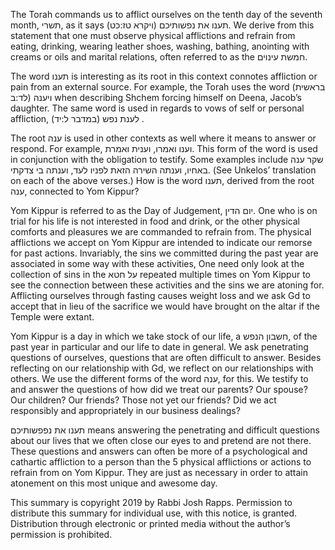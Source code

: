 The Torah commands us to afflict ourselves on the tenth day of the seventh month, תשרי, as it says (ויקרא טז:כט) תענו את נפשותיכם. We derive from this statement that one must observe physical afflictions and refrain from eating, drinking, wearing leather shoes, washing, bathing, anointing with creams or oils and marital relations, often referred to as the חמשת עינוים. 

The word תענו is interesting as its root in this context connotes affliction or pain from an external source. For example, the Torah uses the word (בראשית לד:ב)  ויענה when describing Shchem forcing himself on Deena, Jacob’s daughter. The same word is used in regards to vows of self or personal affliction, לענת נפש (במדבר ל:יד) .

The root ענה is used in other contexts as well where it means to answer or respond. For example,  וענו ואמרו, וענית ואמרת. This form of the word is used in conjunction with the obligation to testify. Some examples include שקר ענה באחיו, וענתה השירה הזאת לפניו לעד,  וענתה בי צדקתי. (See Unkelos’ translation on each of the above verses.) How is the word תענו, derived from the root ענה, connected to Yom Kippur?

Yom Kippur is referred to as the Day of Judgement, יום הדין. One who is on trial for his life is not interested in food and drink, or the other physical comforts and pleasures we are commanded to refrain from. The physical afflictions we accept on Yom Kippur are intended to indicate our remorse for past actions. Invariably, the sins we committed during the past year are associated in some way with these activities, One need only look at the collection of sins in the על חטא repeated multiple times on Yom Kippur to see the connection between these activities and the sins we are atoning for. Afflicting ourselves through fasting causes weight loss and we ask Gd to accept that in lieu of the sacrifice we would have brought on the altar if the Temple were extant. 

Yom Kippur is a day in which we take stock of our life, a חשבון הנפש, of the past year in particular and our life to date in general. We ask penetrating questions of ourselves, questions that are often difficult to answer. Besides reflecting on our relationship with Gd, we reflect on our relationships with others. We use the different forms of the word ענה, for this. We testify to and answer the questions of how did we treat our parents? Our spouse? Our children? Our friends? Those not yet our friends? Did we act responsibly and appropriately in our business dealings? 

תענו את נפפשותיכם means answering the penetrating and difficult questions about our lives that we often close our eyes to and pretend are not there. These questions and answers can often be more of a psychological and cathartic affliction to a person than the 5 physical afflictions or actions to refrain from on Yom Kippur. They are just as necessary in order to attain atonement on this most unique and awesome day.

This summary is copyright 2019 by Rabbi Josh Rapps. Permission to distribute this summary for individual use, with this notice, is granted. Distribution through electronic or printed media without the author’s permission is prohibited.

